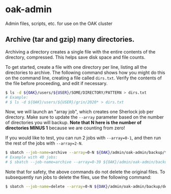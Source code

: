 # oak-admin
Admin files, scripts, etc. for use on the OAK cluster

## Archive (tar and gzip) many directories.

Archiving a directory creates a single file with the entire contents of the
directory, compressed.  This helps save disk space and file counts.

To get started, create a file with one directory per line, listing all the directories
to archive.  The following command shows how you might do this on the command
line, creating a file called `dirs.txt`.  Verify the contents of the file before
proceeding, and edit if necessary.

```bash
$ ls -d ${OAK}/users/${USER}/SOME/DIRECTORY/PATTERN > dirs.txt
# Example:
# $ ls -d ${OAK}/users/${USER}/grin/2020* > dirs.txt
```

Now, we will launch an "array job", which creates one Sherlock job per directory.
Make sure to update the `--array` parameter based on the number of directories
you will backup.  **Note that N here is the number of directories MINUS 1** because
we are counting from zero!

If you would like to test, you can run 2 jobs with `--array=0-1`, and then run
the rest of the jobs with `--array=2-N`.

```bash
$ sbatch --job-name=archive --array=0-N ${OAK}/admin/oak-admin/backup/tar_and_zip_dirlist.sh dirs.txt
# Example with 40 jobs:
# $ sbatch --job-name=archive --array=0-39 ${OAK}/admin/oak-admin/backup/tar_and_zip_dirlist.sh dirs.txt
```

Note that for safety, the above commands do not delete the original files.  To subsequently
run jobs to delete the files, use the following command:

```bash
$ sbatch --job-name=delete --array=0-N ${OAK}/admin/oak-admin/backup/del_dirlist.sh dirs.txt
```
